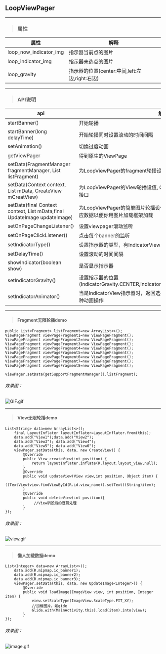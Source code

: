 
## LoopViewPager

---

>### 属性

属性 | 解释
---|---
loop_now_indicator_img | 指示器当前点的图片
loop_indicator_img | 指示器未选点的图片
loop_gravity | 指示器的位置(center:中间,left:左边,right:右边)


---


> ### API说明

api | 解释
---|---
startBanner() | 开始轮播
startBanner(long delayTime) | 开始轮播同时设置滚动的时间间隔
setAnimation() | 切换过度动画
getViewPager | 得到原生的ViewPage
setData(FragmentManager fragmentManager, List<Fragment> listFragment) |  为LoopViewPager的fragment轮播设值
setData(Context context, List<T> mData, CreateView mCreatView) | 为LoopViewPager的View轮播设值, CreateView为View创建，刷新，删除的接口
setData(final Context context, List<T> mData,final UpdateImage updateImage) | 为LoopViewPager的简单图片轮播设值，UpdateImage返回ImageView和对应数据以便你用图片加载框架加载
setOnPageChangeListener() | 设置viewpager滑动监听
setOnPageClickListener() | 点击每个banner的监听
setIndicatorType() | 设置指示器的类型，有IndicatorView()和IndicatiorCanvasView
setDelayTime() | 设置滚动的时间间隔
showIndicator(boolean show) | 是否显示指示器
setIndicatorGravity() | 设置指示器的位置(IndicatorGravity.CENTER,IndicatorGravity.LEFT,IndicatorGravity.RIGHT)
setIndicatorAnimator() | 当是IndicatorView指示器时，返回选择点的View,以便你那这个View进行各种动画操作


---


>#### Fragment无限轮播demo

```
public List<Fragment> listFragment=new ArrayList<>();
ViewPageFragment viewPageFragment1=new ViewPageFragment();
ViewPageFragment viewPageFragment2=new ViewPageFragment();
ViewPageFragment viewPageFragment3=new ViewPageFragment();
ViewPageFragment viewPageFragment4=new ViewPageFragment();
ViewPageFragment viewPageFragment5=new ViewPageFragment();
ViewPageFragment viewPageFragment6=new ViewPageFragment();
ViewPageFragment viewPageFragment7=new ViewPageFragment();
ViewPageFragment viewPageFragment8=new ViewPageFragment();

viewPager.setData(getSupportFragmentManager(),listFragment);

```
###### 效果图：

![GIF.gif](https://upload-images.jianshu.io/upload_images/925576-a7efd6b3bc8cb2e8.gif?imageMogr2/auto-orient/strip)


---


>#### View无限轮播demo

```
List<String> data=new ArrayList<>();
    final LayoutInflater layoutInflater=LayoutInflater.from(this);
    data.add("View1");data.add("View2");
    data.add("View3"); data.add("View4");
    data.add("View5"); data.add("View6");
    viewPager.setData(this, data, new CreateView() {
        @Override
        public View createView(int position) {
            return layoutInflater.inflate(R.layout.layout_view,null);
        }
        @Override
        public void updateView(View view,int position, Object item) {
            ((TextView)view.findViewById(R.id.view_name)).setText((String)item);
        }
        @Override
        public void deleteView(int position){
             //View销毁后的逻辑处理   
        }
});
```

###### 效果图：

![view.gif](https://upload-images.jianshu.io/upload_images/925576-c7c907916a7e5167.gif?imageMogr2/auto-orient/strip)


---


>#### 懒人加载数据demo


```
List<Integer> data=new ArrayList<>();
    data.add(R.mipmap.ic_banner1);
    data.add(R.mipmap.ic_banner2);
    data.add(R.mipmap.ic_banner3);
    viewPager.setData(this, data, new UpdateImage<Integer>() {
        @Override
        public void loadImage(ImageView view, int position, Integer item) {
            view.setScaleType(ImageView.ScaleType.FIT_XY);
            //加载图片，如gide
            Glide.with(MainActivity.this).load(item).into(view);
        }
});
```


###### 效果图：

![image.gif](https://upload-images.jianshu.io/upload_images/925576-e1718da15129fc22.gif?imageMogr2/auto-orient/strip)





